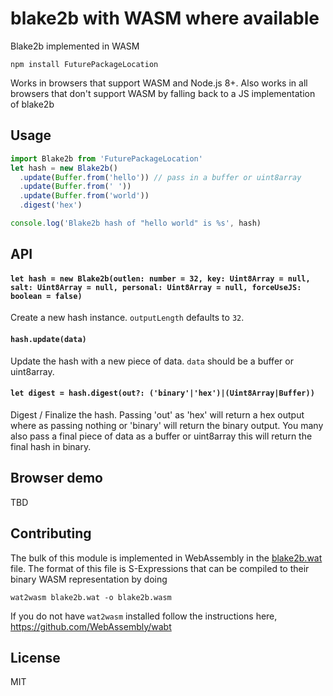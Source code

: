 # blake2b with WASM where available

Blake2b implemented in WASM

```
npm install FuturePackageLocation
```

Works in browsers that support WASM and Node.js 8+.
Also works in all browsers that don't support WASM by falling back to a JS implementation of blake2b

## Usage

``` js
import Blake2b from 'FuturePackageLocation'
let hash = new Blake2b()
  .update(Buffer.from('hello')) // pass in a buffer or uint8array
  .update(Buffer.from(' '))
  .update(Buffer.from('world'))
  .digest('hex')

console.log('Blake2b hash of "hello world" is %s', hash)
```

## API

#### `let hash = new Blake2b(outlen: number = 32, key: Uint8Array = null, salt: Uint8Array = null, personal: Uint8Array = null, forceUseJS: boolean = false)`

Create a new hash instance. `outputLength` defaults to `32`.

#### `hash.update(data)`

Update the hash with a new piece of data. `data` should be a buffer or uint8array.

#### `let digest = hash.digest(out?: ('binary'|'hex')|(Uint8Array|Buffer))`

Digest / Finalize the hash. Passing 'out' as 'hex' will return a hex output where as passing nothing or 'binary' will return the binary output. You many also pass a final piece of data as a buffer or uint8array this will return the final hash in binary.

## Browser demo

TBD

## Contributing

The bulk of this module is implemented in WebAssembly in the [blake2b.wat](blake2b.wat) file.
The format of this file is S-Expressions that can be compiled to their binary WASM representation by doing

```
wat2wasm blake2b.wat -o blake2b.wasm
```

If you do not have `wat2wasm` installed follow the instructions here, https://github.com/WebAssembly/wabt

## License

MIT